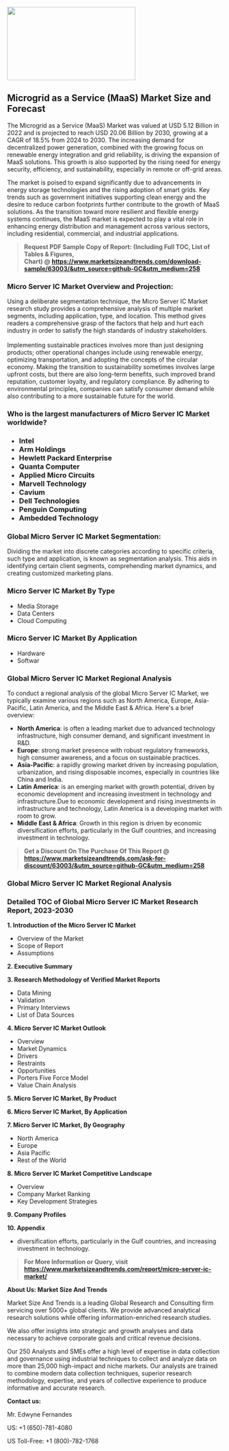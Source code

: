 <p><img class="alignnone size-medium wp-image-20088" src="https://ffe5etoiles.com/wp-content/uploads/2024/12/MST1-300x171.png" alt="" width="300" height="171" /></p><h2>Microgrid as a Service (MaaS) Market Size and Forecast</h2><p>The Microgrid as a Service (MaaS) Market was valued at USD 5.12 Billion in 2022 and is projected to reach USD 20.06 Billion by 2030, growing at a CAGR of 18.5% from 2024 to 2030. The increasing demand for decentralized power generation, combined with the growing focus on renewable energy integration and grid reliability, is driving the expansion of MaaS solutions. This growth is also supported by the rising need for energy security, efficiency, and sustainability, especially in remote or off-grid areas.</p><p>The market is poised to expand significantly due to advancements in energy storage technologies and the rising adoption of smart grids. Key trends such as government initiatives supporting clean energy and the desire to reduce carbon footprints further contribute to the growth of MaaS solutions. As the transition toward more resilient and flexible energy systems continues, the MaaS market is expected to play a vital role in enhancing energy distribution and management across various sectors, including residential, commercial, and industrial applications.</p></p><blockquote id="" class=""><strong>Request PDF Sample Copy of Report: (Including Full TOC, List of Tables &amp; Figures, Chart)&nbsp;@&nbsp;<strong><a href="https://www.marketsizeandtrends.com/download-sample/63003/&utm_source=github-GC&utm_medium=258" target="_blank">https://www.marketsizeandtrends.com/download-sample/63003/&utm_source=github-GC&utm_medium=258</a></strong></strong></blockquote><h3 id="" class="">Micro Server IC Market&nbsp;Overview and Projection:</h3><p id="" class="">Using a deliberate segmentation technique, the Micro Server IC Market research study provides a comprehensive analysis of multiple market segments, including application, type, and location. This method gives readers a comprehensive grasp of the factors that help and hurt each industry in order to satisfy the high standards of industry stakeholders. <br /> <br />Implementing sustainable practices involves more than just designing products; other operational changes include using renewable energy, optimizing transportation, and adopting the concepts of the circular economy. Making the transition to sustainability sometimes involves large upfront costs, but there are also long-term benefits, such improved brand reputation, customer loyalty, and regulatory compliance. By adhering to environmental principles, companies can satisfy consumer demand while also contributing to a more sustainable future for the world.</p><h3 id="" class="">Who is the largest manufacturers of&nbsp;Micro Server IC Market worldwide?</h3><h3 class=""><p><ul><li>Intel </li><li> Arm Holdings </li><li> Hewlett Packard Enterprise </li><li> Quanta Computer </li><li> Applied Micro Circuits </li><li> Marvell Technology </li><li> Cavium </li><li> Dell Technologies </li><li> Penguin Computing </li><li> Ambedded Technology</li></ul></p></h3><h3 id="" class="">Global&nbsp;Micro Server IC Market Segmentation:</h3><p id="" class="">Dividing the market into discrete categories according to specific criteria, such type and application, is known as segmentation analysis. This aids in identifying certain client segments, comprehending market dynamics, and creating customized marketing plans.</p><h3 id="" class="">Micro Server IC Market&nbsp;By Type</h3><p><p><ul><li>Media Storage</li><li> Data Centers</li><li> Cloud Computing</p></li></ul></p></p><h3 id="" class="">Micro Server IC Market&nbsp;By Application</h3><p class=""><p><ul><li>Hardware</li><li> Softwar</li></ul></p></p><h3 id="" class="">Global Micro Server IC Market Regional Analysis</h3><p id="" class="">To conduct a regional analysis of the global Micro Server IC Market, we typically examine various regions such as North America, Europe, Asia-Pacific, Latin America, and the Middle East &amp; Africa. Here's a brief overview:</p><ul><li><strong>North America</strong>: is often a leading market due to advanced technology infrastructure, high consumer demand, and significant investment in R&amp;D.</li><li><strong>Europe</strong>: strong market presence with robust regulatory frameworks, high consumer awareness, and a focus on sustainable practices.</li><li><strong>Asia-Pacific</strong>: a rapidly growing market driven by increasing population, urbanization, and rising disposable incomes, especially in countries like China and India.</li><li><strong>Latin America</strong>: is an emerging market with growth potential, driven by economic development and increasing investment in technology and infrastructure.Due to economic development and rising investments in infrastructure and technology, Latin America is a developing market with room to grow.</li><li><strong>Middle East &amp; Africa</strong>: Growth in this region is driven by economic diversification efforts, particularly in the Gulf countries, and increasing investment in technology.</li></ul><blockquote id="" class=""><strong>Get a Discount On The Purchase Of This Report @ <strong><a href="https://www.marketsizeandtrends.com/ask-for-discount/63003/&utm_source=github-GC&utm_medium=258" target="_blank">https://www.marketsizeandtrends.com/ask-for-discount/63003/&utm_source=github-GC&utm_medium=258</a></strong></strong></blockquote><h3 id="" class="">Global Micro Server IC Market Regional Analysis</h3><h3 id="" class="">Detailed TOC of Global Micro Server IC Market Research Report, 2023-2030</h3><p id="" class=""><strong>1. Introduction of the Micro Server IC Market</strong></p><ul><li>Overview of the Market</li><li>Scope of Report</li><li>Assumptions</li></ul><p id="" class=""><strong>2. Executive Summary</strong></p><p id="" class=""><strong>3. Research Methodology of Verified Market Reports</strong></p><ul><li>Data Mining</li><li>Validation</li><li>Primary Interviews</li><li>List of Data Sources</li></ul><p id="" class=""><strong>4. Micro Server IC Market Outlook</strong></p><ul><li>Overview</li><li>Market Dynamics</li><li>Drivers</li><li>Restraints</li><li>Opportunities</li><li>Porters Five Force Model</li><li>Value Chain Analysis</li></ul><p id="" class=""><strong>5. Micro Server IC Market, By Product</strong></p><p id="" class=""><strong>6. Micro Server IC Market, By Application</strong></p><p id="" class=""><strong>7. Micro Server IC Market, By Geography</strong></p><ul><li>North America</li><li>Europe</li><li>Asia Pacific</li><li>Rest of the World</li></ul><p id="" class=""><strong>8. Micro Server IC Market Competitive Landscape</strong></p><ul><li>Overview</li><li>Company Market Ranking</li><li>Key Development Strategies</li></ul><p id="" class=""><strong>9. Company Profiles</strong></p><p id="" class=""><strong>10. Appendix</strong></p><ul><li>diversification efforts, particularly in the Gulf countries, and increasing investment in technology.</li></ul><blockquote id="" class=""><strong>For More Information or Query, visit <strong><strong><a href="https://www.marketsizeandtrends.com/report/micro-server-ic-market/" target="_blank">https://www.marketsizeandtrends.com/report/micro-server-ic-market/</a></strong></strong></strong></blockquote><p id="" class=""><strong>About Us: Market Size And Trends</strong></p><p id="" class="">Market Size And Trends is a leading Global Research and Consulting firm servicing over 5000+ global clients. We provide advanced analytical research solutions while offering information-enriched research studies.</p><p id="" class="">We also offer insights into strategic and growth analyses and data necessary to achieve corporate goals and critical revenue decisions.</p><p id="" class="">Our 250 Analysts and SMEs offer a high level of expertise in data collection and governance using industrial techniques to collect and analyze data on more than 25,000 high-impact and niche markets. Our analysts are trained to combine modern data collection techniques, superior research methodology, expertise, and years of collective experience to produce informative and accurate research.</p><p id="" class=""><strong>Contact us:</strong></p><p id="" class="">Mr. Edwyne Fernandes</p><p id="" class="">US: +1 (650)-781-4080</p><p id="" class="">US Toll-Free: +1 (800)-782-1768</p>
